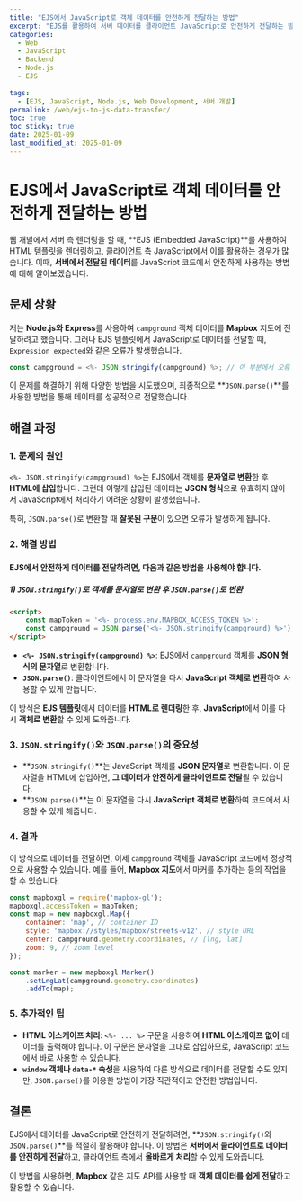 ```yaml
---
title: "EJS에서 JavaScript로 객체 데이터를 안전하게 전달하는 방법"
excerpt: "EJS를 활용하여 서버 데이터를 클라이언트 JavaScript로 안전하게 전달하는 방법을 JSON.stringify와 JSON.parse를 통해 알아봅니다."
categories:
  - Web
  - JavaScript
  - Backend
  - Node.js
  - EJS
  
tags:
  - [EJS, JavaScript, Node.js, Web Development, 서버 개발]
permalink: /web/ejs-to-js-data-transfer/
toc: true
toc_sticky: true
date: 2025-01-09
last_modified_at: 2025-01-09
---
```


# EJS에서 JavaScript로 객체 데이터를 안전하게 전달하는 방법

웹 개발에서 서버 측 렌더링을 할 때, **EJS (Embedded JavaScript)**를 사용하여 HTML 템플릿을 렌더링하고, 클라이언트 측 JavaScript에서 이를 활용하는 경우가 많습니다. 이때, **서버에서 전달된 데이터**를 JavaScript 코드에서 안전하게 사용하는 방법에 대해 알아보겠습니다.

## 문제 상황

저는 **Node.js와 Express**를 사용하여 `campground` 객체 데이터를 **Mapbox** 지도에 전달하려고 했습니다. 그러나 EJS 템플릿에서 JavaScript로 데이터를 전달할 때, `Expression expected`와 같은 오류가 발생했습니다.

```javascript
const campground = <%- JSON.stringify(campground) %>; // 이 부분에서 오류 발생
```

이 문제를 해결하기 위해 다양한 방법을 시도했으며, 최종적으로 **`JSON.parse()`**를 사용한 방법을 통해 데이터를 성공적으로 전달했습니다.

## 해결 과정

### 1. **문제의 원인**
`<%- JSON.stringify(campground) %>`는 EJS에서 객체를 **문자열로 변환**한 후 **HTML에 삽입**합니다. 그런데 이렇게 삽입된 데이터는 **JSON 형식**으로 유효하지 않아서 JavaScript에서 처리하기 어려운 상황이 발생했습니다.

특히, `JSON.parse()`로 변환할 때 **잘못된 구문**이 있으면 오류가 발생하게 됩니다.

### 2. **해결 방법**

#### EJS에서 안전하게 데이터를 전달하려면, 다음과 같은 방법을 사용해야 합니다.

##### 1) **`JSON.stringify()`로 객체를 문자열로 변환 후 `JSON.parse()`로 변환**

```html
<script>
    const mapToken = '<%- process.env.MAPBOX_ACCESS_TOKEN %>';
    const campground = JSON.parse('<%- JSON.stringify(campground) %>'); // 문자열을 JSON 객체로 변환
</script>
```

- **`<%- JSON.stringify(campground) %>`**: EJS에서 `campground` 객체를 **JSON 형식의 문자열**로 변환합니다.
- **`JSON.parse()`**: 클라이언트에서 이 문자열을 다시 **JavaScript 객체로 변환**하여 사용할 수 있게 만듭니다.

이 방식은 **EJS 템플릿**에서 데이터를 **HTML로 렌더링**한 후, **JavaScript**에서 이를 다시 **객체로 변환**할 수 있게 도와줍니다.

### 3. **`JSON.stringify()`와 `JSON.parse()`의 중요성**

- **`JSON.stringify()`**는 JavaScript 객체를 **JSON 문자열**로 변환합니다. 이 문자열을 HTML에 삽입하면, **그 데이터가 안전하게 클라이언트로 전달**될 수 있습니다.
- **`JSON.parse()`**는 이 문자열을 다시 **JavaScript 객체로 변환**하여 코드에서 사용할 수 있게 해줍니다.

### 4. **결과**
이 방식으로 데이터를 전달하면, 이제 `campground` 객체를 JavaScript 코드에서 정상적으로 사용할 수 있습니다. 예를 들어, **Mapbox 지도**에서 마커를 추가하는 등의 작업을 할 수 있습니다.

```javascript
const mapboxgl = require('mapbox-gl');
mapboxgl.accessToken = mapToken;
const map = new mapboxgl.Map({
    container: 'map', // container ID
    style: 'mapbox://styles/mapbox/streets-v12', // style URL
    center: campground.geometry.coordinates, // [lng, lat]
    zoom: 9, // zoom level
});

const marker = new mapboxgl.Marker()
    .setLngLat(campground.geometry.coordinates)
    .addTo(map);
```

### 5. **추가적인 팁**

- **HTML 이스케이프 처리**: `<%- ... %>` 구문을 사용하여 **HTML 이스케이프 없이** 데이터를 출력해야 합니다. 이 구문은 문자열을 그대로 삽입하므로, JavaScript 코드에서 바로 사용할 수 있습니다.
- **`window` 객체나 `data-*` 속성**을 사용하여 다른 방식으로 데이터를 전달할 수도 있지만, `JSON.parse()`를 이용한 방법이 가장 직관적이고 안전한 방법입니다.

## 결론

EJS에서 데이터를 JavaScript로 안전하게 전달하려면, **`JSON.stringify()`와 `JSON.parse()`**를 적절히 활용해야 합니다. 이 방법은 **서버에서 클라이언트로 데이터를 안전하게 전달**하고, 클라이언트 측에서 **올바르게 처리**할 수 있게 도와줍니다.

이 방법을 사용하면, **Mapbox** 같은 지도 API를 사용할 때 **객체 데이터를 쉽게 전달**하고 활용할 수 있습니다.

